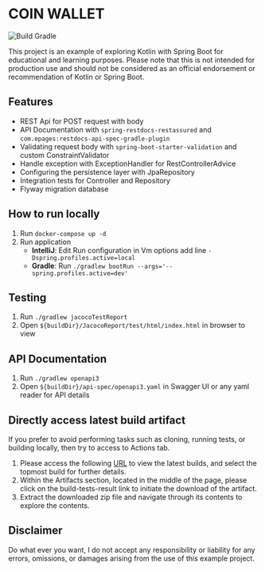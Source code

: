 # COIN WALLET

![Build Gradle](https://github.com/thieunguyenhung/coin-wallet/actions/workflows/build-gradle.yml/badge.svg)

This project is an example of exploring Kotlin with Spring Boot for educational and learning purposes. Please note that this is not intended for production use and should not be considered as an official endorsement or recommendation of Kotlin or Spring Boot.

## Features

- REST Api for POST request with body
- API Documentation with `spring-restdocs-restassured` and `com.epages:restdocs-api-spec-gradle-plugin`
- Validating request body with `spring-boot-starter-validation` and custom ConstraintValidator
- Handle exception with ExceptionHandler for RestControllerAdvice
- Configuring the persistence layer with JpaRepository
- Integration tests for Controller and Repository
- Flyway migration database

## How to run locally

1. Run `docker-compose up -d`
2. Run application
    - **IntelliJ**: Edit Run configuration in Vm options add line `-Dspring.profiles.active=local`
    - **Gradle**: Run `./gradlew bootRun --args='--spring.profiles.active=dev'`

## Testing

1. Run `./gradlew jacocoTestReport`
2. Open `${buildDir}/JacocoReport/test/html/index.html` in browser to view

## API Documentation

1. Run `./gradlew openapi3`
2. Open `${buildDir}/api-spec/openapi3.yaml` in Swagger UI or any yaml reader for API details

## Directly access latest build artifact

If you prefer to avoid performing tasks such as cloning, running tests, or building locally, then try to access to Actions tab.

1. Please access the following [URL](https://github.com/thieunguyenhung/coin-wallet/actions/workflows/build-gradle.yml) to view the latest builds, and select the topmost build for further details.
2. Within the Artifacts section, located in the middle of the page, please click on the build-tests-result link to initiate the download of the artifact.
3. Extract the downloaded zip file and navigate through its contents to explore the contents.

## Disclaimer
Do what ever you want, I do not accept any responsibility or liability for any errors, omissions, or damages arising from the use of this example project.
